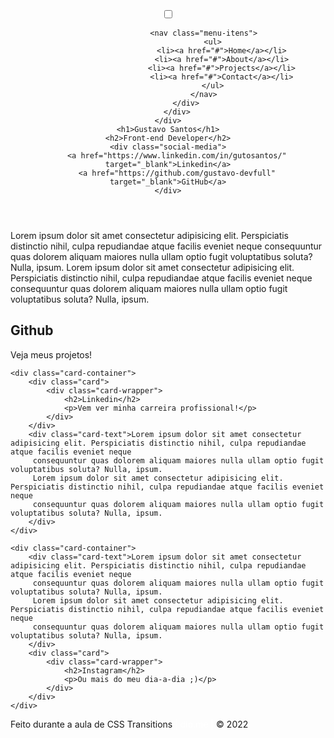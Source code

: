 <!DOCTYPE html>
<html lang="pt-br">
<head>
    <meta charset="UTF-8">
    <meta http-equiv="X-UA-Compatible" content="IE=edge">
    <meta name="viewport" content="width=device-width, initial-scale=1.0">
    <link rel="stylesheet" href="style.css">
    <title>Gustavo Santos</title>
</head>
<body>
<header class="header-wrapper">
    <div class="header">
        <div class="checkbox-container">
            <div class="checkbox-wrapp">
                <input type="checkbox" id="toggle">
                <label class="checkbox" for="toggle">
                    <div class="trace"></div>
                    <div class="trace"></div>
                    <div class="trace"></div>
                </label>
                <div class="menu">                </div>

                    <nav class="menu-itens">
                        <ul>
                            <li><a href="#">Home</a></li>
                            <li><a href="#">About</a></li>
                            <li><a href="#">Projects</a></li>
                            <li><a href="#">Contact</a></li>
                        </ul>
                    </nav>
            </div>
        </div>
    </div>
    <h1>Gustavo Santos</h1>
    <h2>Front-end Developer</h2>
    <div class="social-media">
        <a href="https://www.linkedin.com/in/gutosantos/" target="_blank">Linkedin</a>
        <a href="https://github.com/gustavo-devfull" target="_blank">GitHub</a>
    </div>


</header>
<div class="container">
    <div class="card-container">
        <div class="card-text">Lorem ipsum dolor sit amet consectetur adipisicing elit. Perspiciatis distinctio nihil, culpa repudiandae atque facilis eveniet neque
         consequuntur quas dolorem aliquam maiores nulla ullam optio fugit voluptatibus soluta? Nulla, ipsum.
         Lorem ipsum dolor sit amet consectetur adipisicing elit. Perspiciatis distinctio nihil, culpa repudiandae atque facilis eveniet neque
         consequuntur quas dolorem aliquam maiores nulla ullam optio fugit voluptatibus soluta? Nulla, ipsum.
        </div>
        <div class="card">
            <div class="card-wrapper">
                <h2>Github</h2>
                <p>Veja meus projetos!</p>
            </div>
        </div>
    </div>

    <div class="card-container">
        <div class="card">
            <div class="card-wrapper">
                <h2>Linkedin</h2>
                <p>Vem ver minha carreira profissional!</p>
            </div>
        </div>
        <div class="card-text">Lorem ipsum dolor sit amet consectetur adipisicing elit. Perspiciatis distinctio nihil, culpa repudiandae atque facilis eveniet neque
         consequuntur quas dolorem aliquam maiores nulla ullam optio fugit voluptatibus soluta? Nulla, ipsum.
         Lorem ipsum dolor sit amet consectetur adipisicing elit. Perspiciatis distinctio nihil, culpa repudiandae atque facilis eveniet neque
         consequuntur quas dolorem aliquam maiores nulla ullam optio fugit voluptatibus soluta? Nulla, ipsum.
        </div>
    </div>
    
    <div class="card-container">
        <div class="card-text">Lorem ipsum dolor sit amet consectetur adipisicing elit. Perspiciatis distinctio nihil, culpa repudiandae atque facilis eveniet neque
         consequuntur quas dolorem aliquam maiores nulla ullam optio fugit voluptatibus soluta? Nulla, ipsum.
         Lorem ipsum dolor sit amet consectetur adipisicing elit. Perspiciatis distinctio nihil, culpa repudiandae atque facilis eveniet neque
         consequuntur quas dolorem aliquam maiores nulla ullam optio fugit voluptatibus soluta? Nulla, ipsum.
        </div>
        <div class="card">
            <div class="card-wrapper">
                <h2>Instagram</h2>
                <p>Ou mais do meu dia-a-dia ;)</p>
            </div>
        </div>
    </div>
</div>
<footer class="footer">
    Feito durante a aula de CSS Transitions <a href="https://dio.me" style="text-decoration: none; color: white;"> | dio.me |</a>  © 2022
</footer>
</body>
</html>
